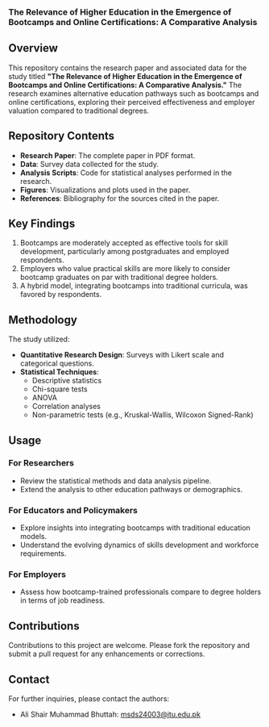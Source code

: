 
### The Relevance of Higher Education in the Emergence of Bootcamps and Online Certifications: A Comparative Analysis

## Overview
This repository contains the research paper and associated data for the study titled **"The Relevance of Higher Education in the Emergence of Bootcamps and Online Certifications: A Comparative Analysis."** The research examines alternative education pathways such as bootcamps and online certifications, exploring their perceived effectiveness and employer valuation compared to traditional degrees.

## Repository Contents
- **Research Paper**: The complete paper in PDF format.
- **Data**: Survey data collected for the study.
- **Analysis Scripts**: Code for statistical analyses performed in the research.
- **Figures**: Visualizations and plots used in the paper.
- **References**: Bibliography for the sources cited in the paper.

## Key Findings
1. Bootcamps are moderately accepted as effective tools for skill development, particularly among postgraduates and employed respondents.
2. Employers who value practical skills are more likely to consider bootcamp graduates on par with traditional degree holders.
3. A hybrid model, integrating bootcamps into traditional curricula, was favored by respondents.

## Methodology
The study utilized:
- **Quantitative Research Design**: Surveys with Likert scale and categorical questions.
- **Statistical Techniques**:
  - Descriptive statistics
  - Chi-square tests
  - ANOVA
  - Correlation analyses
  - Non-parametric tests (e.g., Kruskal-Wallis, Wilcoxon Signed-Rank)

## Usage
### For Researchers
- Review the statistical methods and data analysis pipeline.
- Extend the analysis to other education pathways or demographics.

### For Educators and Policymakers
- Explore insights into integrating bootcamps with traditional education models.
- Understand the evolving dynamics of skills development and workforce requirements.

### For Employers
- Assess how bootcamp-trained professionals compare to degree holders in terms of job readiness.


## Contributions
Contributions to this project are welcome. Please fork the repository and submit a pull request for any enhancements or corrections.

## Contact
For further inquiries, please contact the authors:
- Ali Shair Muhammad Bhuttah: [msds24003@itu.edu.pk](mailto:msds24008@itu.edu.pk)

